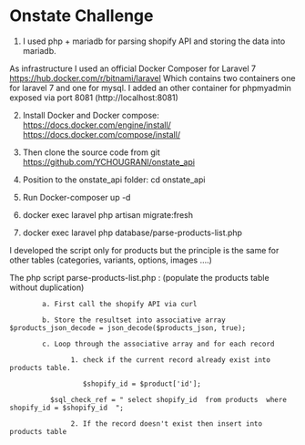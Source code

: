# Onstate Challenge

1. I used php + mariadb for parsing shopify API and storing the data into mariadb.

As infrastructure I used an official Docker Composer for Laravel 7  https://hub.docker.com/r/bitnami/laravel
Which contains two containers one for laravel 7 and one for mysql. I added an other container for phpmyadmin exposed via port 8081 (http://localhost:8081)

2.	Install Docker and Docker compose:
      https://docs.docker.com/engine/install/
      https://docs.docker.com/compose/install/
   
3.	Then clone the source code from git https://github.com/YCHOUGRANI/onstate_api 
4.	Position to the onstate_api folder:    cd onstate_api

5.	Run Docker-composer up -d

6.	docker exec laravel php artisan migrate:fresh

8.  docker exec laravel php database/parse-products-list.php

I developed the script only for products but the principle is the same for other tables (categories, variants, options, images ....)

The php script parse-products-list.php : (populate the products table without duplication)

            a. First call the shopify API via curl
	    
            b. Store the resultset into associative array $products_json_decode = json_decode($products_json, true);
	    
            c. Loop through the associative array and for each record
	    
                   1. check if the current record already exist into products table. 
                   
                      $shopify_id = $product['id'];
		      
		      $sql_check_ref = " select shopify_id  from products  where shopify_id = $shopify_id  ";
		      
                   2. If the record doesn't exist then insert into products table
                   




